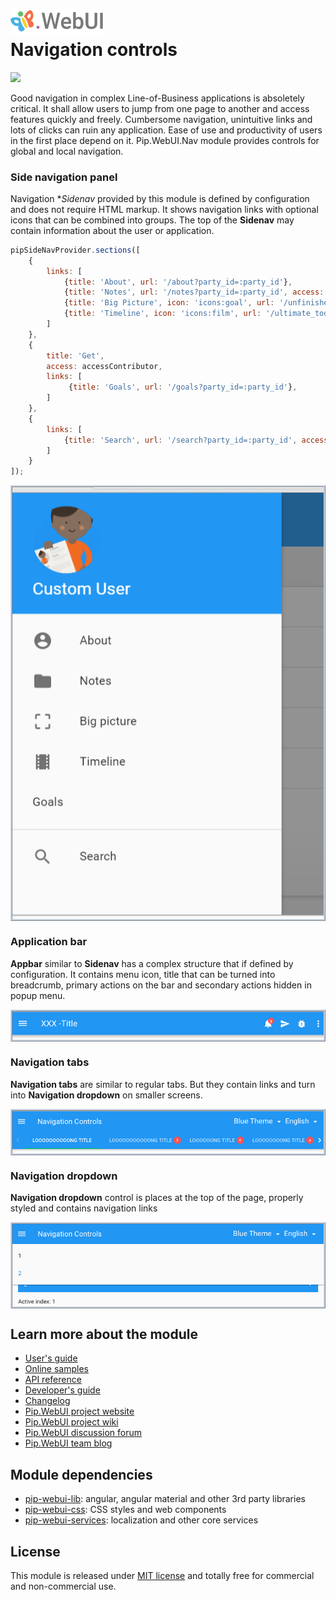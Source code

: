 # <img src="https://github.com/pip-webui/pip-webui/raw/master/doc/Logo.png" alt="Pip.WebUI Logo" style="max-width:30%"> <br/> Navigation controls

![](https://img.shields.io/badge/license-MIT-blue.svg)

Good navigation in complex Line-of-Business applications is absoletely critical. It shall allow users to jump from one page to another and access features quickly and freely. Cumbersome navigation, unintuitive links and lots of clicks can ruin any application. Ease of use and productivity of users in the first place depend on it. Pip.WebUI.Nav module provides controls for global and local navigation.

### Side navigation panel

Navigation **Sidenav* provided by this module is defined by configuration and does not require HTML markup. It shows navigation links with optional icons that can be combined into groups. The top of the **Sidenav** may contain information about the user or application.

```javascript
pipSideNavProvider.sections([
    {
        links: [
            {title: 'About', url: '/about?party_id=:party_id'},
            {title: 'Notes', url: '/notes?party_id=:party_id', access: accessOwner},
            {title: 'Big Picture', icon: 'icons:goal', url: '/unfinished?party_id=:party_id'},
            {title: 'Timeline', icon: 'icons:film', url: '/ultimate_todo?party_id=:party_id'}
        ]
    },
    {
        title: 'Get',
        access: accessContributor,
        links: [
             {title: 'Goals', url: '/goals?party_id=:party_id'},
        ]
    },
    {
        links: [
            {title: 'Search', url: '/search?party_id=:party_id', access: accessManager}
        ]
    }
]);
```

<a href="https://github.com/pip-webui/pip-webui-nav/raw/master/doc/images/img-side-nav.png" style="border: 3px ridge #c8d2df; display: block">
    <img src="https://github.com/pip-webui/pip-webui-nav/raw/master/doc/images/img-side-nav.png"/>
</a>

### Application bar

**Appbar** similar to **Sidenav** has a complex structure that if defined by configuration. 
It contains menu icon, title that can be turned into breadcrumb, primary actions on the bar and secondary actions hidden in popup menu.

<a href="https://github.com/pip-webui/pip-webui-nav/raw/master/doc/images/img-app-bar.png" style="border: 3px ridge #c8d2df; margin: 0 auto; display: inline-block">
    <img src="https://github.com/pip-webui/pip-webui-nav/raw/master/doc/images/img-app-bar.png"/>
</a>

### Navigation tabs

**Navigation tabs** are similar to regular tabs. But they contain links and turn into **Navigation dropdown** on smaller screens.

<a href="https://github.com/pip-webui/pip-webui-nav/raw/master/doc/images/img-tabs.png" style="border: 3px ridge #c8d2df; margin: 0 auto; display: inline-block">
    <img src="https://github.com/pip-webui/pip-webui-nav/raw/master/doc/images/img-tabs.png"/>
</a>

### Navigation dropdown

**Navigation dropdown** control is places at the top of the page, properly styled and contains navigation links

<a href="https://github.com/pip-webui/pip-webui-nav/raw/master/doc/images/img-dropdown.png" style="border: 3px ridge #c8d2df; margin: 0 auto; display: inline-block">
    <img src="https://github.com/pip-webui/pip-webui-nav/raw/master/doc/images/img-dropdown.png"/>
</a>


## Learn more about the module

- [User's guide](https://github.com/pip-webui/pip-webui-nav/blob/master/doc/UsersGuide.md)
- [Online samples](http://webui.pipdevs.com/pip-webui-nav/index.html)
- [API reference](http://webui-api.pipdevs.com/pip-webui-nav/index.html)
- [Developer's guide](https://github.com/pip-webui/pip-webui-nav/blob/master/doc/DevelopersGuide.md)
- [Changelog](https://github.com/pip-webui/pip-webui-nav/blob/master/CHANGELOG.md)
- [Pip.WebUI project website](http://www.pipwebui.org)
- [Pip.WebUI project wiki](https://github.com/pip-webui/pip-webui/wiki)
- [Pip.WebUI discussion forum](https://groups.google.com/forum/#!forum/pip-webui)
- [Pip.WebUI team blog](https://pip-webui.blogspot.com/)

## <a name="dependencies"></a>Module dependencies

* [pip-webui-lib](https://github.com/pip-webui/pip-webui-lib): angular, angular material and other 3rd party libraries
* [pip-webui-css](https://github.com/pip-webui/pip-webui-css): CSS styles and web components
* [pip-webui-services](https://github.com/pip-webui/pip-webui-services): localization and other core services

## <a name="license"></a>License

This module is released under [MIT license](License) and totally free for commercial and non-commercial use.
